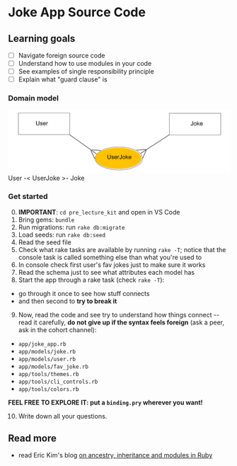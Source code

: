 # Joke App Source Code

## Learning goals
* [ ] Navigate foreign source code
* [ ] Understand how to use modules in your code
* [ ] See examples of single responsibility principle
* [ ] Explain what "guard clause" is

### Domain model
![](jokeApp.png)
User -< UserJoke >- Joke

### Get started
0. **IMPORTANT**: `cd pre_lecture_kit` and open in VS Code
1. Bring gems: `bundle`
2. Run migrations: run `rake db:migrate`
3. Load seeds: run `rake db:seed`
4. Read the seed file
5. Check what rake tasks are available by running `rake -T`; notice that the console task is called something else than what you're used to
6. In console check first user's fav jokes just to make sure it works
7. Read the schema just to see what attributes each model has
8. Start the app through a rake task (check `rake -T`): 
- go through it once to see how stuff connects 
- and then second to **try to break it**
9. Now, read the code and see try to understand how things connect -- read it carefully, **do not give up if the syntax feels foreign** (ask a peer, ask in the cohort channel):
- `app/joke_app.rb`
- `app/models/joke.rb`
- `app/models/user.rb`
- `app/models/fav_joke.rb`
- `app/tools/themes.rb`
- `app/tools/cli_controls.rb`
- `app/tools/colors.rb`

**FEEL FREE TO EXPLORE IT: put a `binding.pry` wherever you want!**

10. Write down all your questions.

## Read more
- read Eric Kim's blog [on ancestry, inheritance and modules in Ruby](https://medium.com/@hyeokjungkim/ruby-ancestry-d7f5d808e7d7)
